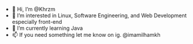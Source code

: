 - 👋 Hi, I’m @Khrzm
- 👀 I’m interested in Linux, Software Engineering, and Web Development especially front-end
- 🌱 I’m currently learning Java
- 📫 If you need something let me know on ig. @imamilhamkh

<!---
Khrzm/Khrzm is a ✨ special ✨ repository because its `README.md` (this file) appears on your GitHub profile.
You can click the Preview link to take a look at your changes.
--->

